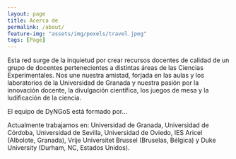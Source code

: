```yaml
---
layout: page
title: Acerca de
permalink: /about/
feature-img: "assets/img/pexels/travel.jpeg"
tags: [Page]
---
```


Esta red surge de la inquietud por crear recursos docentes de calidad de un grupo de docentes pertenecientes a distintas áreas de las Ciencias Experimentales. Nos une nuestra amistad, forjada en las aulas y los laboratorios de la Universidad de Granada y nuestra pasión por la innovación docente, la divulgación científica, los juegos de mesa y la ludificación de la ciencia. 

El equipo de DyNGoS está formado por...

Actualmente trabajamos en: Universidad de Granada, Universidad de Córdoba, Universidad de Sevilla, Universidad de Oviedo, IES Aricel (Albolote, Granada), Vrije Universitet Brussel (Bruselas, Bélgica) y Duke University (Durham, NC, Estados Unidos).


